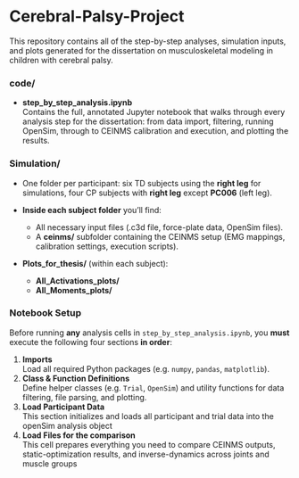 # Cerebral-Palsy-Project

This repository contains all of the step-by-step analyses, simulation inputs, and plots generated for the dissertation on musculoskeletal modeling in children with cerebral palsy.

### code/  
- **step_by_step_analysis.ipynb**  
  Contains the full, annotated Jupyter notebook that walks through every analysis step for the dissertation: from data import, filtering, running OpenSim, through to CEINMS calibration and execution, and plotting the results.  


### Simulation/  
- One folder per participant: six TD subjects  using the **right leg** for simulations, four CP subjects with **right leg** except **PC006** (left leg).  
- **Inside each subject folder** you’ll find:
  - All necessary input files (.c3d file, force-plate data, OpenSim files).  
  - A **ceinms/** subfolder containing the CEINMS setup (EMG mappings, calibration settings, execution scripts).  

- **Plots_for_thesis/** (within each subject):  
  - **All_Activations_plots/** 
  - **All_Moments_plots/**
 
### Notebook Setup

Before running **any** analysis cells in `step_by_step_analysis.ipynb`, you **must** execute the following four sections **in order**:

1. **Imports**  
   Load all required Python packages (e.g. `numpy`, `pandas`, `matplotlib`).  
2. **Class & Function Definitions**  
   Define helper classes (e.g. `Trial`, `OpenSim`) and utility functions for data filtering, file parsing, and plotting.  
3. **Load Participant Data**  
   This section initializes and loads all participant and trial data into the openSim analysis object  
4. **Load Files for the comparison**  
   This cell prepares everything you need to compare CEINMS outputs, static-optimization results, and inverse-dynamics across joints and muscle groups

